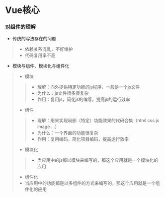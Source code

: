 # Vue核心
### 对组件的理解
+ 传统的写法存在的问题
>+ 依赖关系混乱，不好维护
>+ 代码复用率不高
+ 模块与组件、模块化与组件化
>+ 模块
>>+ 理解：向外提供特定功能的js程序，一般是一个js文件
>>+ 为什么：js文件很多很复杂
>>+ 作用：复用js，简化js的编写，提高js的运行效率
>+ 组件
>>+ 理解：用来实现局部（特定）功能效果的代码合集（html css js image ...）
>>+ 为什么：一个界面的功能很复杂
>>+ 作用：复用编码，简化项目编码，提高运行效率
>+ 模块化
>>+ 当应用中的js都以模块来编写的，那这个应用就是一个模块化的应用
>+ 组件化
>+ 当应用中的功能都是以多组件的方式来编写的，那这个应用就是一个组件化的应用